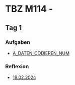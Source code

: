 # TBZ M114 - 


## Tag 1

### Aufgaben

- [A_DATEN_CODIEREN_NUM](./Aufgaben/A_DATEN_CODIEREN_NUM.md)

### Reflexion

- [19.02.2024](./Reflexionen/1-19022024.md)
